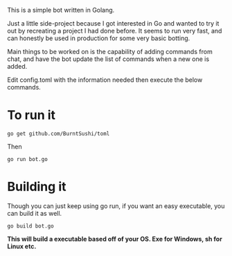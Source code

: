 This is a simple bot written in Golang.

Just a little side-project because I got interested in Go and wanted to try it out by recreating a project I had done before.
It seems to run very fast, and can honestly be used in production for some very basic botting.

Main things to be worked on is the capability of adding commands from chat, and have the bot update the list of commands when a new one is added.

Edit config.toml with the information needed then execute the below commands.

<h1> To run it </h1>

`go get github.com/BurntSushi/toml`

Then

`go run bot.go`

<h1> Building it </h1>

Though you can just keep using go run, if you want an easy executable, you can build it as well.

`go build bot.go`

<b> This will build a executable based off of your OS. Exe for Windows, sh for Linux etc.
